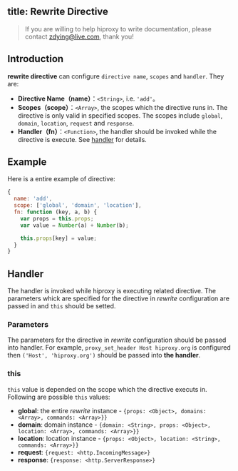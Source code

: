 title: Rewrite Directive
---

> If you are willing to help hiproxy to write documentation, please contact zdying@live.com, thank you!

## Introduction

**rewrite directive** can configure `directive name`, `scopes` and `handler`. They are:

* **Directive Name（name）**：`<String>`, i.e. `'add'`。
* **Scopes（scope）**：`<Array>`, the scopes which the directive runs in. The directive is only valid in specified scopes. The scopes include `global`, `domain`, `location`, `request` and `response`.
* **Handler（fn）**：`<Function>`, the handler should be invoked while the directive is execute. See [handler](#handler-function) for details.

## Example

Here is a entire example of directive:

```js
{
  name: 'add',
  scope: ['global', 'domain', 'location'],
  fn: function (key, a, b) {
    var props = this.props;
    var value = Number(a) + Number(b);

    this.props[key] = value;
  }
}
```

<a name="handler-function"></a>

## Handler

The handler is invoked while hiproxy is executing related directive. The parameters whick are specified for the directive in *rewrite* configuration are passed in and `this` should be setted.

### Parameters

The parameters for the directive in *rewrite* configuration should be passed into handler. For example, `proxy_set_header Host hiproxy.org` is configured then `('Host', 'hiproxy.org')` should be passed into **the handler**.

### this

`this` value is depended on the scope which the directive executs in. Following are possible `this` values:

- **global**: the entire *rewrite* instance - `{props: <Object>, domains: <Array>, commands: <Array>}}`
- **domain**: domain instance - `{domain: <String>, props: <Object>, location: <Array>, commands: <Array>}}`
- **location**: location instance - `{props: <Object>, location: <String>, commands: <Array>}}`
- **request**: `{request: <http.IncomingMessage>}`
- **response**: `{response: <http.ServerResponse>}`
